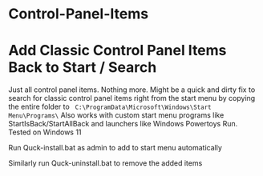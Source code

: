 # Control-Panel-Items
# Add Classic Control Panel Items Back to Start / Search

Just all control panel items. Nothing more. Might be a quick and dirty fix to search for classic control panel items right from the start menu by copying the entire folder to ` C:\ProgramData\Microsoft\Windows\Start Menu\Programs\`
Also works with custom start menu programs like StartIsBack/StartAllBack and launchers like Windows Powertoys Run. 
Tested on Windows 11

Run Quck-install.bat as admin to add to start menu automatically

Similarly run Quck-uninstall.bat to remove the added items
